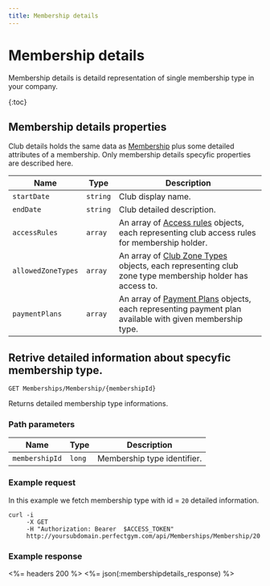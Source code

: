 ```yaml
---
title: Membership details
---
```


# Membership details

Membership details is detaild representation of single membership type in your company. 

{:toc}


## Membership details properties

Club details holds the same data as [Membership][MembershipProperties] plus some detailed attributes of a membership.
Only membership details specyfic properties are described here.


Name            	 | Type      | Description
---------------------|-----------|---------------
`startDate`          |`string`   | Club display name.
`endDate`     		 |`string`   | Club detailed description.
`accessRules`        |`array`    | An array of [Access rules][AccessRule] objects, each representing club access rules for membership holder.
`allowedZoneTypes`   |`array`    | An array of [Club Zone Types][ClubZoneType] objects, each representing club zone type membership holder has access to.
`paymentPlans`       |`array`    | An array of [Payment Plans][PaymentPlanProperties] objects, each representing payment plan available with given membership type.
          


## Retrive detailed information about specyfic membership type.

    GET Memberships/Membership/{membershipId}

Returns detailed membership type informations.


### Path parameters

Name            | Type       | Description
----------------|------------|------------
`membershipId`  |`long`      | Membership type identifier.



### Example request

In this example we fetch membership type with id = `20` detailed information.

``` command-line
curl -i 
     -X GET 
     -H "Authorization: Bearer  $ACCESS_TOKEN"  
     http://yoursubdomain.perfectgym.com/api/Memberships/Membership/20     	
```


### Example response

<%= headers 200 %>
<%= json(:membershipdetails_response) %>



[MembershipProperties]: /api/memberships/memberships#properties 
[AccessRule]: /appendix/datatypes/clubaccessrule
[ClubZoneType]: /appendix/datatypes/clubzonetype
[PaymentPlanProperties]: /api/memberships/paymentplans#properties

